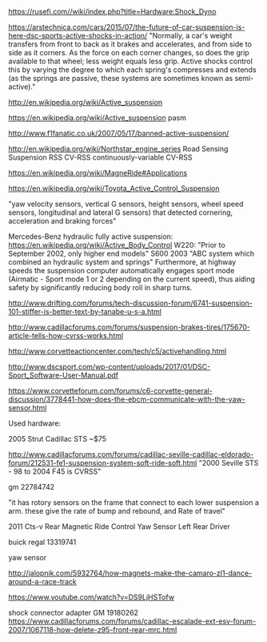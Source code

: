 https://rusefi.com//wiki/index.php?title=Hardware:Shock_Dyno

https://arstechnica.com/cars/2015/07/the-future-of-car-suspension-is-here-dsc-sports-active-shocks-in-action/
"Normally, a car's weight transfers from front to back as it brakes and accelerates, and from side to side as it corners. As the force on each corner changes, so does the grip available to that wheel; less weight equals less grip. Active shocks control this by varying the degree to which each spring's compresses and extends (as the springs are passive, these systems are sometimes known as semi-active)."


http://en.wikipedia.org/wiki/Active_suspension

https://en.wikipedia.org/wiki/Active_suspension pasm 

http://www.f1fanatic.co.uk/2007/05/17/banned-active-suspension/

http://en.wikipedia.org/wiki/Northstar_engine_series
Road Sensing Suspension
RSS
CV-RSS continuously-variable CV-RSS

https://en.wikipedia.org/wiki/MagneRide#Applications

https://en.wikipedia.org/wiki/Toyota_Active_Control_Suspension

"yaw velocity sensors, vertical G sensors, height sensors, wheel speed sensors, longitudinal and lateral G sensors) that detected cornering, acceleration and braking forces"

Mercedes-Benz hydraulic fully active suspension: https://en.wikipedia.org/wiki/Active_Body_Control
W220: "Prior to September 2002, only higher end models" S600 2003 "ABC system which combined an hydraulic system and springs"
Furthermore, at highway speeds the suspension computer automatically engages sport mode (Airmatic - Sport mode 1 or 2 depending on the current speed), thus aiding safety by significantly reducing body roll in sharp turns.


http://www.drifting.com/forums/tech-discussion-forum/6741-suspension-101-stiffer-is-better-text-by-tanabe-u-s-a.html

http://www.cadillacforums.com/forums/suspension-brakes-tires/175670-article-tells-how-cvrss-works.html

http://www.corvetteactioncenter.com/tech/c5/activehandling.html

http://www.dscsport.com/wp-content/uploads/2017/01/DSC-Sport_Software-User-Manual.pdf

https://www.corvetteforum.com/forums/c6-corvette-general-discussion/3778441-how-does-the-ebcm-communicate-with-the-yaw-sensor.html

Used hardware:

2005 Strut Cadillac STS ~$75

http://www.cadillacforums.com/forums/cadillac-seville-cadillac-eldorado-forum/212531-fe1-suspension-system-soft-ride-soft.html
"2000 Seville STS - 98 to 2004 F45 is CVRSS"

gm 22784742 

"it has rotory sensors on the frame that connect to each lower suspension a arm. these give the rate of bump and rebound, and Rate of travel"

2011 Cts-v Rear Magnetic Ride Control Yaw Sensor Left Rear Driver

buick regal 13319741

yaw sensor

http://jalopnik.com/5932764/how-magnets-make-the-camaro-zl1-dance-around-a-race-track


https://www.youtube.com/watch?v=DS9LjHSTofw

shock connector adapter GM 19180262 https://www.cadillacforums.com/forums/cadillac-escalade-ext-esv-forum-2007/1067118-how-delete-z95-front-rear-mrc.html
